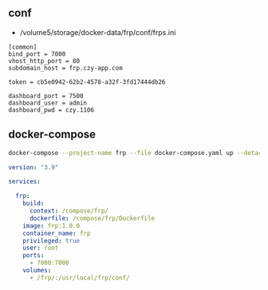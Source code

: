 ## conf
- /volume5/storage/docker-data/frp/conf/frps.ini
```text
[common]
bind_port = 7000
vhost_http_port = 80
subdomain_host = frp.czy-app.com

token = cb5e0942-62b2-4578-a32f-3fd17444db26

dashboard_port = 7500
dashboard_user = admin
dashboard_pwd = czy.1106
```
## docker-compose
```bash
docker-compose --project-name frp --file docker-compose.yaml up --detach --build --remove-orphans
```
```yaml
version: "3.9"

services:

  frp:
    build:
      context: /compose/frp/
      dockerfile: /compose/frp/Dockerfile
    image: frp:1.0.0
    container_name: frp
    privileged: true
    user: root
    ports:
      - 7000:7000
    volumes:
      - /frp/:/usr/local/frp/conf/


```